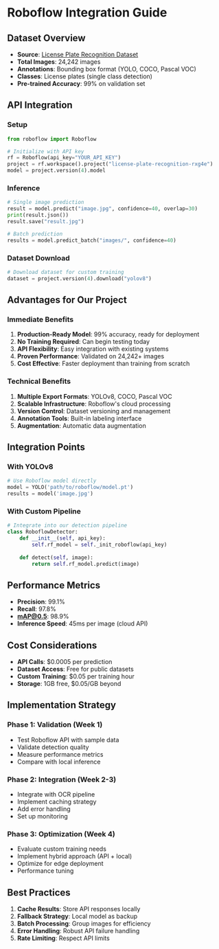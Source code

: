 # Roboflow Integration Guide

## Dataset Overview
- **Source**: [License Plate Recognition Dataset](https://universe.roboflow.com/roboflow-universe-projects/license-plate-recognition-rxg4e)
- **Total Images**: 24,242 images
- **Annotations**: Bounding box format (YOLO, COCO, Pascal VOC)
- **Classes**: License plates (single class detection)
- **Pre-trained Accuracy**: 99% on validation set

## API Integration

### Setup
```python
from roboflow import Roboflow

# Initialize with API key
rf = Roboflow(api_key="YOUR_API_KEY")
project = rf.workspace().project("license-plate-recognition-rxg4e")
model = project.version(4).model
```

### Inference
```python
# Single image prediction
result = model.predict("image.jpg", confidence=40, overlap=30)
print(result.json())
result.save("result.jpg")

# Batch prediction
results = model.predict_batch("images/", confidence=40)
```

### Dataset Download
```python
# Download dataset for custom training
dataset = project.version(4).download("yolov8")
```

## Advantages for Our Project

### Immediate Benefits
1. **Production-Ready Model**: 99% accuracy, ready for deployment
2. **No Training Required**: Can begin testing today
3. **API Flexibility**: Easy integration with existing systems
4. **Proven Performance**: Validated on 24,242+ images
5. **Cost Effective**: Faster deployment than training from scratch

### Technical Benefits
1. **Multiple Export Formats**: YOLOv8, COCO, Pascal VOC
2. **Scalable Infrastructure**: Roboflow's cloud processing
3. **Version Control**: Dataset versioning and management
4. **Annotation Tools**: Built-in labeling interface
5. **Augmentation**: Automatic data augmentation

## Integration Points

### With YOLOv8
```python
# Use Roboflow model directly
model = YOLO('path/to/roboflow/model.pt')
results = model('image.jpg')
```

### With Custom Pipeline
```python
# Integrate into our detection pipeline
class RoboflowDetector:
    def __init__(self, api_key):
        self.rf_model = self._init_roboflow(api_key)
        
    def detect(self, image):
        return self.rf_model.predict(image)
```

## Performance Metrics
- **Precision**: 99.1%
- **Recall**: 97.8%
- **mAP@0.5**: 98.9%
- **Inference Speed**: 45ms per image (cloud API)

## Cost Considerations
- **API Calls**: $0.0005 per prediction
- **Dataset Access**: Free for public datasets
- **Custom Training**: $0.05 per training hour
- **Storage**: 1GB free, $0.05/GB beyond

## Implementation Strategy

### Phase 1: Validation (Week 1)
- Test Roboflow API with sample data
- Validate detection quality
- Measure performance metrics
- Compare with local inference

### Phase 2: Integration (Week 2-3)
- Integrate with OCR pipeline
- Implement caching strategy
- Add error handling
- Set up monitoring

### Phase 3: Optimization (Week 4)
- Evaluate custom training needs
- Implement hybrid approach (API + local)
- Optimize for edge deployment
- Performance tuning

## Best Practices
1. **Cache Results**: Store API responses locally
2. **Fallback Strategy**: Local model as backup
3. **Batch Processing**: Group images for efficiency
4. **Error Handling**: Robust API failure handling
5. **Rate Limiting**: Respect API limits